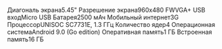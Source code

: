 Диагональ экрана5.45"
Разрешение экрана960х480 FWVGA+
USB входMicro USB
Батарея2500 мАч
Мобильный интернет3G
ПроцессорUNISOC SC7731E, 1.3 ГГц
Количество ядер4
Операционная системаAndroid 9.0 (Go edition)
Оперативная память1 ГБ
Встроенная память16 ГБ
